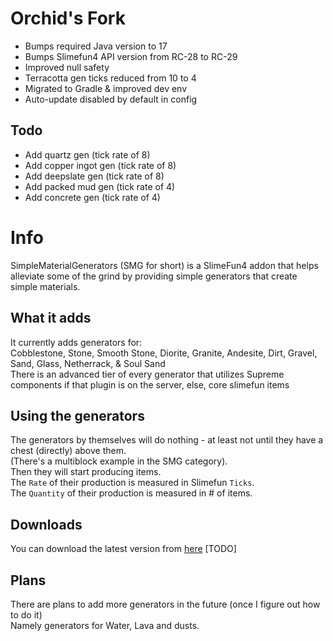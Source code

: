 # Orchid's Fork

- Bumps required Java version to 17
- Bumps Slimefun4 API version from RC-28 to RC-29
- Improved null safety
- Terracotta gen ticks reduced from 10 to 4
- Migrated to Gradle & improved dev env
- Auto-update disabled by default in config

## Todo
- Add quartz gen (tick rate of 8)
- Add copper ingot gen (tick rate of 8)
- Add deepslate gen (tick rate of 8)
- Add packed mud gen (tick rate of 4)
- Add concrete gen (tick rate of 4)

# Info
SimpleMaterialGenerators (SMG for short) is a SlimeFun4 addon that helps alleviate some of the grind by providing simple generators that create simple materials.<br>

## What it adds
It currently adds generators for:<br>
Cobblestone, Stone, Smooth Stone, Diorite, Granite, Andesite, Dirt, Gravel, Sand, Glass, Netherrack, & Soul Sand<br>
There is an advanced tier of every generator that utilizes Supreme components if that plugin is on the server, else, core slimefun items<br>

## Using the generators
The generators by themselves will do nothing - at least not until they have a chest (directly) above them.<br>
(There's a multiblock example in the SMG category).<br>
Then they will start producing items.<br>
The `Rate` of their production is measured in Slimefun `Ticks`.<br>
The `Quantity` of their production is measured in # of items.<br>

## Downloads
You can download the latest version from [here]() [TODO]<br>

## Plans
There are plans to add more generators in the future (once I figure out how to do it)<br>
Namely generators for Water, Lava and dusts.<br>
